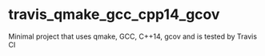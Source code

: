 # travis_qmake_gcc_cpp14_gcov
Minimal project that uses qmake, GCC, C++14, gcov and is tested by Travis CI
